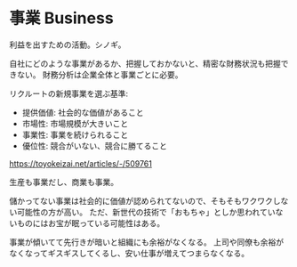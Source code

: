 # 事業 Business

利益を出すための活動。シノギ。

自社にどのような事業があるか、把握しておかないと、精密な財務状況も把握できない。
財務分析は企業全体と事業ごとに必要。

リクルートの新規事業を選ぶ基準:

- 提供価値: 社会的な価値があること
- 市場性: 市場規模が大きいこと
- 事業性: 事業を続けられること
- 優位性: 競合がいない、競合に勝てること

https://toyokeizai.net/articles/-/509761

生産も事業だし、商業も事業。

儲かってない事業は社会的に価値が認められてないので、そもそもワクワクしない可能性の方が高い。
ただ、新世代の技術で「おもちゃ」としか思われていないものにはお宝が眠っている可能性はある。

事業が傾いてて先行きが暗いと組織にも余裕がなくなる。
上司や同僚も余裕がなくなってギスギスしてくるし、安い仕事が増えてつまらなくなる。
